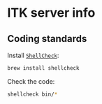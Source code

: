 # ITK server info

## Coding standards

Install [`ShellCheck`](https://www.shellcheck.net/):

```sh
brew install shellcheck
```

Check the code:

```sh
shellcheck bin/*
```
